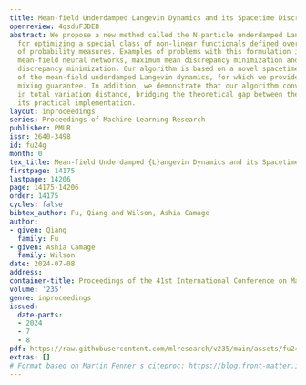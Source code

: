 ```yaml
---
title: Mean-field Underdamped Langevin Dynamics and its Spacetime Discretization
openreview: 4qsduFJDEB
abstract: We propose a new method called the N-particle underdamped Langevin algorithm
  for optimizing a special class of non-linear functionals defined over the space
  of probability measures. Examples of problems with this formulation include training
  mean-field neural networks, maximum mean discrepancy minimization and kernel Stein
  discrepancy minimization. Our algorithm is based on a novel spacetime discretization
  of the mean-field underdamped Langevin dynamics, for which we provide a new, fast
  mixing guarantee. In addition, we demonstrate that our algorithm converges globally
  in total variation distance, bridging the theoretical gap between the dynamics and
  its practical implementation.
layout: inproceedings
series: Proceedings of Machine Learning Research
publisher: PMLR
issn: 2640-3498
id: fu24g
month: 0
tex_title: Mean-field Underdamped {L}angevin Dynamics and its Spacetime Discretization
firstpage: 14175
lastpage: 14206
page: 14175-14206
order: 14175
cycles: false
bibtex_author: Fu, Qiang and Wilson, Ashia Camage
author:
- given: Qiang
  family: Fu
- given: Ashia Camage
  family: Wilson
date: 2024-07-08
address:
container-title: Proceedings of the 41st International Conference on Machine Learning
volume: '235'
genre: inproceedings
issued:
  date-parts:
  - 2024
  - 7
  - 8
pdf: https://raw.githubusercontent.com/mlresearch/v235/main/assets/fu24g/fu24g.pdf
extras: []
# Format based on Martin Fenner's citeproc: https://blog.front-matter.io/posts/citeproc-yaml-for-bibliographies/
---
```

